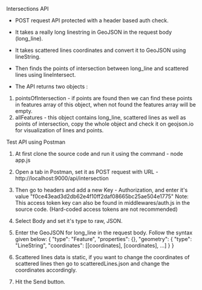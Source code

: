 Intersections API

- POST request API protected with a header based auth check.

- It takes a really long linestring in GeoJSON in the request body (long_line).

- It takes scattered lines coordinates and convert it to GeoJSON using lineString.

- Then finds the points of intersection between long_line and scattered lines using lineIntersect.

- The API returns two objects :
1. pointsOfIntersection - if points are found then we can find these points in features array of this object, when not found the features array will be empty.
2. allFeatures - this object contains long_line, scattered lines as well as points of intersection, copy the whole object and check it on geojson.io for visualization of lines and points.


Test API using Postman

1. At first clone the source code and run it using the command - node app.js

2. Open a tab in Postman, set it as POST request with URL - http://localhost:9000/api/intersection

3. Then go to headers and add a new Key - Authorization, and enter it's value "f0ce43ead3d2db62e4f10ff2daf08665bc25ae504e1775"
Note: This access token key can also be found in middlewares/auth.js in the source code. (Hard-coded access tokens are not recommended)

4. Select Body and set it's type to raw, JSON.

5. Enter the GeoJSON for long_line in the request body. Follow the syntax given below:
{
    "type": "Feature",
    "properties": {},
    "geometry": {
        "type": "LineString",
	      "coordinates": [[coordinates], [coordinates], ...]
	}
}

6. Scattered lines data is static, if you want to change the coordinates of scattered lines then go to scatteredLines.json and change the coordinates accordingly.

7. Hit the Send button.

